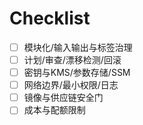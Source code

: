 # Checklist

- [ ] 模块化/输入输出与标签治理
- [ ] 计划/审查/漂移检测/回滚
- [ ] 密钥与KMS/参数存储/SSM
- [ ] 网络边界/最小权限/日志
- [ ] 镜像与供应链安全门
- [ ] 成本与配额限制
